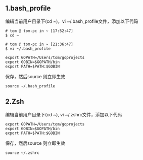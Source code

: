 

## 1.bash_profile
编辑当前用户目录下(cd ~)，vi ~/.bash_profile文件，添加以下代码
~~~
# tom @ tom-pc in ~ [17:52:47]
$ cd ~

# tom @ tom-pc in ~ [21:36:47]
$ vi ~/.bash_profile
~~~

~~~
export GOPATH=/Users/tom/goprojects
export GOBIN=$GOPATH/bin
export PATH=$PATH:$GOBIN
~~~

保存，然后source 则立即生效
~~~
source ~/.bash_profile
~~~

## 2.Zsh

编辑当前用户目录下(cd ~), vi ~/.zshrc文件，添加以下代码

~~~
export GOPATH=/Users/tom/goprojects
export GOBIN=$GOPATH/bin
export PATH=$PATH:$GOBIN
~~~

保存，然后source 则立即生效
~~~
source ~/.zshrc
~~~
